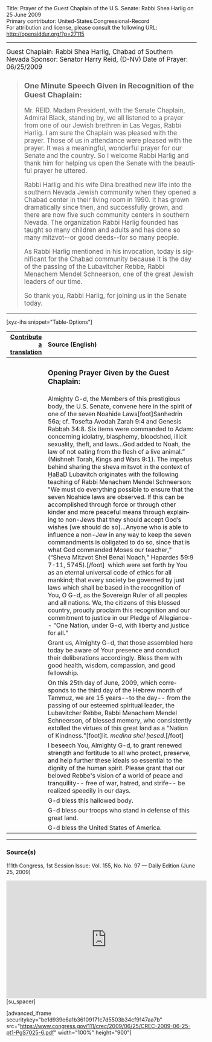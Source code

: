 <html>
<head></head>
<body>
Title: Prayer of the Guest Chaplain of the U.S. Senate: Rabbi Shea Harlig on 25 June 2009<br />
Primary contributor: United-States.Congressional-Record<br />
For attribution and license, please consult the following URL: <a href="http://opensiddur.org/?p=27115">http://opensiddur.org/?p=27115</a>
<p />
<hr />

<div class="english" lang="en" style="font-size:1.2em;">
Guest Chaplain: Rabbi Shea Harlig, Chabad of Southern Nevada
Sponsor: Senator Harry Reid, (D-NV)
Date of Prayer: 06/25/2009

<blockquote>
<h3>One Minute Speech Given in Recognition of the Guest Chaplain:</h3>

Mr. REID. Madam President, with the Senate Chaplain, Admiral Black, standing by, we all listened to a prayer from one of our Jewish brethren in Las Vegas, Rabbi Harlig. I am sure the Chaplain was pleased with the prayer. Those of us in attendance were pleased with the prayer. It was a meaningful, wonderful prayer for our Senate and the country. So I welcome Rabbi Harlig and thank him for helping us open the Senate with the beautiful prayer he uttered.

Rabbi Harlig and his wife Dina breathed new life into the southern Nevada Jewish community when they opened a Chabad center in their living room in 1990. It has grown dramatically since then, and successfully grown, and there are now five such community centers in southern Nevada. The organization Rabbi Harlig founded has taught so many children and adults and has done so many mitzvot--or good deeds--for so many people.

As Rabbi Harlig mentioned in his invocation, today is significant for the Chabad community because it is the day of the passing of the Lubavitcher Rebbe, Rabbi Menachem Mendel Schneerson, one of the great Jewish leaders of our time.

So thank you, Rabbi Harlig, for joining us in the Senate today.
</blockquote>
</div>

<hr />

[xyz-ihs snippet="Table-Options"]<table style="margin-left: auto; margin-right: auto;" class="draggable">
<thead><tr><th id="x" style="text-align: right;"><a href="/contributing/upload/">Contribute a translation</a></th><th style="text-align: left;">Source (English)</th></tr></thead>
<tbody>
<tr><td style="vertical-align:top;">
<div class="liturgy" lang="he">

</span></div></td>
 
<td style="vertical-align:top;">
<div class="english" lang="en">
<h3>Opening Prayer Given by the Guest Chaplain:</h3>
</div></td></tr>

<tr><td style="vertical-align:top;">
<div class="liturgy" lang="he">

</span></div></td>
 
<td style="vertical-align:top;">
<div class="english" lang="en">
Almighty G-d, 
the Members of this prestigious body, the U.S. Senate, 
convene here in the spirit of one of the seven Noahide Laws[foot]Sanhedrin 56a; cf. Tosefta Avodah Zarah 9:4 and Genesis Rabbah 34:8. Six items were commanded to Adam: concerning idolatry, blasphemy, bloodshed, illicit sexuality, theft, and laws…God added to Noah, the law of not eating from the flesh of a live animal.” (Mishneh Torah, Kings and Wars 9:1). The impetus behind sharing the sheva mitsvot in the context of ḤaBaD Lubavitch originates with the following teaching of Rabbi Menachem Mendel Schneerson: "We must do everything possible to ensure that the seven Noahide laws are observed. If this can be accomplished through force or through other kinder and more peaceful means through explaining to non-Jews that they should accept God’s wishes [we should do so]…Anyone who is able to influence a non-Jew in any way to keep the seven commandments is obligated to do so, since that is what God commanded Moses our teacher," (“Sheva Mitzvot Shel Benai Noach,” Hapardes 59:9 7-11, 5745).[/foot]&nbsp; 
which were set forth by You 
as an eternal universal code of ethics 
for all mankind; 
that every society be governed by just laws 
which shall be based in the recognition of You, O G-d, 
as the Sovereign Ruler of all peoples 
and all nations. 
We, 
the citizens of this blessed country, 
proudly proclaim this recognition 
and our commitment to justice in our Pledge of Allegiance--
"One Nation, 
under G-d, 
with liberty 
and justice 
for all."
</div></td></tr>


<tr><td style="vertical-align:top;">
<div class="liturgy" lang="he">

</span></div></td>
 
<td style="vertical-align:top;">
<div class="english" lang="en">
Grant us, Almighty G-d, 
that those assembled here today 
be aware of Your presence 
and conduct their deliberations accordingly. 
Bless them with good health, 
wisdom, 
compassion, 
and good fellowship.
</div></td></tr>


<tr><td style="vertical-align:top;">
<div class="liturgy" lang="he">

</span></div></td>
 
<td style="vertical-align:top;">
<div class="english" lang="en">
On this 25th day of June, 2009, 
which corresponds to the third day of the Hebrew month of Tammuz, 
we are 15 years--to the day--
from the passing of our esteemed spiritual leader, 
the Lubavitcher Rebbe, Rabbi Menachem Mendel Schneerson, of blessed memory, 
who consistently extolled the virtues of this great land 
as a "Nation of Kindness."[foot]lit. <em>medina shel ḥesed</em>.[/foot] 
</div></td></tr>


<tr><td style="vertical-align:top;">
<div class="liturgy" lang="he">

</span></div></td>
 
<td style="vertical-align:top;">
<div class="english" lang="en">
I beseech You, Almighty G-d, 
to grant renewed strength and fortitude 
to all who protect, 
preserve, 
and help further these ideals 
so essential to the dignity of the human spirit. 
Please grant that our beloved Rebbe's vision 
of a world of peace and tranquility--
free of war, hatred, and strife--
be realized speedily in our days.
</div></td></tr>


<tr><td style="vertical-align:top;">
<div class="liturgy" lang="he">

</span></div></td>
 
<td style="vertical-align:top;">
<div class="english" lang="en">
G-d bless this hallowed body. 
</div></td></tr>


<tr><td style="vertical-align:top;">
<div class="liturgy" lang="he">

</span></div></td>
 
<td style="vertical-align:top;">
<div class="english" lang="en">
G-d bless our troops who stand in defense of this great land. 
</div></td></tr>


<tr><td style="vertical-align:top;">
<div class="liturgy" lang="he">

</span></div></td>
 
<td style="vertical-align:top;">
<div class="english" lang="en">
G-d bless the United States of America.
</div></td></tr>
</tbody></table>

<hr />

<h3>Source(s)</h3>

111th Congress, 1st Session
Issue: Vol. 155, No. No. 97 — Daily Edition (June 25, 2009)

<iframe width=530 height=312 src='https://www.c-span.org/video/standalone/?c4509367/rabbi-shea-harlig-chabad-southern-nevada' allowfullscreen='allowfullscreen' frameborder=0></iframe>[su_spacer]

[advanced_iframe securitykey="be1d939e6a1b36109171c7d5503b34cf9147aa7b" src="https://www.congress.gov/111/crec/2009/06/25/CREC-2009-06-25-pt1-PgS7025-6.pdf" width="100%" height="900"]
</body>
</html>